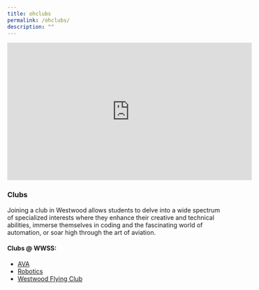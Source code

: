 ```yaml
---
title: ohclubs
permalink: /ohclubs/
description: ""
---
```


<iframe allowfullscreen="" allow="accelerometer; autoplay; clipboard-write; encrypted-media; gyroscope; picture-in-picture; web-share" frameborder="0" title="YouTube video player" src="https://www.youtube.com/embed/jSBDDeZEaw0?si=X1E3GHt9S6xLL0S6" height="315" width="560"></iframe>

### Clubs 
Joining a club in Westwood allows students to delve into a wide spectrum of specialized interests where they enhance their creative and technical abilities, immerse themselves in coding and the fascinating world of automation, or soar high through the art of aviation.

#### Clubs @ WWSS:
* [AVA](/cca/clubs/ava/)
* [Robotics](/cca/clubs/robotics/)
* [Westwood Flying Club](/cca/clubs/westwood-flying-club/)